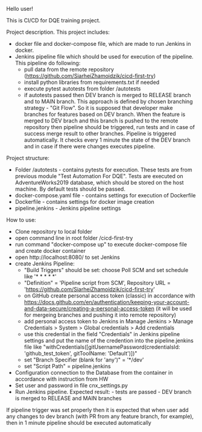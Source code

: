 Hello user!

This is CI/CD for DQE training project. 

Project description.
This project includes: 
- docker file and docker-compose file, which are made to run Jenkins in docker.
- Jenkins pipeline file which should be used for execution of the pipeline. 
This pipeline do following:
    - pull data from the remote repository (https://github.com/SiarheiZhamoidzik/cicd-first-try)
    - install python libraries from requirements.txt if needed
    - execute pytest autotests from folder /autotests 
    - if autotests passed then DEV branch is merged to RELEASE branch and to MAIN branch. 
    This approach is defined by chosen branching strategy - "Git Flow". So it is supposed that developer make branches for features based on DEV branch. When the feature is merged to DEV brach and this branch is pushed to the remote repository then pipeline should be triggered, run tests and in case of success merge result to other branches.
Pipeline is triggered automatically. It checks every 1 minute the state of the DEV branch and in case if there were changes executes pipeline.

Project structure:
- Folder /autotests - contains pytests for execution. These tests are from previous module "Test Automation For DQE". Tests are executed on AdventureWorks2019 database, which should be stored on the host machine. By default tests should be passed.
- docker-compose.yaml file - contains settings for execution of Dockerfile
- Dockerfile - contains settings for docker image creation
- pipeline.jenkins - Jenkins pipeline settings

How to use:
- Clone repository to local folder
- open command line in root folder /cicd-first-try
- run command "docker-compose up" to execute docker-compose file and create docker container
- open http://localhost:8080/ to set Jenkins
- create Jenkins Pipeline:
    - "Build Triggers" should be set: choose Poll SCM and set schedule like '* * * * *'
    - "Definition" = 'Pipeline script from SCM', Repository URL = 'https://github.com/SiarheiZhamoidzik/cicd-first-try'
    - on GitHub create personal access token (classic) in accordance with https://docs.github.com/en/authentication/keeping-your-account-and-data-secure/creating-a-personal-access-token (it will be used for mergeing branches and pushing it into remote repository)
    - add personal access token to Jenkins in Manage Jenkins > Manage Credentials > System > Global credentials > Add credentials
    - use this credential in the field "Credentials" in Jenkins pipeline settings and put the name of the credention into the pipeline.jenkins file like "withCredentials([gitUsernamePassword(credentialsId: 'github_test_token', gitToolName: 'Default')])"
    - set "Branch Specifier (blank for 'any')" = '*/dev'
    - set "Script Path" = pipeline.jenkins
- Configuration connection to the Database from the container in accordance with instruction from HW
- Set user and password in file cnx_settings.py
- Run Jenkins pipeline. 
    Expected result: 
        - tests are passed
        - DEV branch is merged to RELEASE and MAIN branches

If pipeline trigger was set properly then it is expected that when user add any changes to dev branch (with PR from any feature branch, for example), then in 1 minute pipeline should be executed automatically




